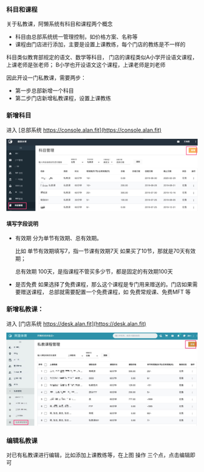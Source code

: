 ### 科目和课程
关于私教课，阿懒系统有科目和课程两个概念
  - 科目由总部系统统一管理控制，如价格方案、名称等
  - 课程由门店进行添加，主要是设置上课教练，每个门店的教练是不一样的
  
科目类似教育部规定的语文、数学等科目，
门店的课程类似A小学开设语文课程，上课老师是张老师；
B小学也开设语文这个课程，上课老师是刘老师

因此开设一门私教课，需要两步：

  - 第一步总部新增一个科目
  - 第二步门店新增私教课程，设置上课教练
  
### 新增科目

进入 [总部系统 https://console.alan.fit](https://console.alan.fit)

![](../../assets/club/科目列表.jpg)

#### 填写字段说明
  - 有效期 分为单节有效期、总有效期。
  
    比如 单节有效期填写7，指一节课有效期7天
  如果买了10节，那就是70天有效期；
  
    总有效期 100天，是指课程不管买多少节，都是固定的有效期100天
     
  - 是否免费
    如果选择了免费课程，那么这个课程是专门用来赠送的。门店如果需要赠送课程，
    总部就需要配置一个免费课程，如 免费常规课、免费MFT 等


### 新增私教课：
进入 [门店系统 https://desk.alan.fit](https://desk.alan.fit)

![](../../assets/club/私教课程管理.jpg)

### 编辑私教课
对已有私教课进行编辑，比如添加上课教练等，在上图 操作 三个点，点击编辑即可

